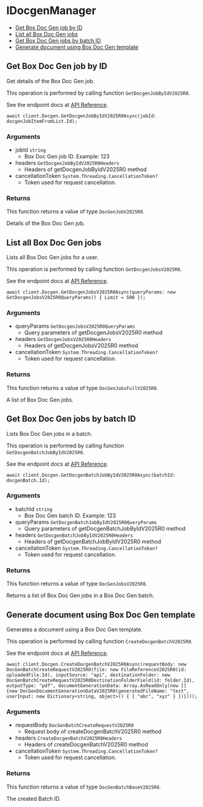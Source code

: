 # IDocgenManager


- [Get Box Doc Gen job by ID](#get-box-doc-gen-job-by-id)
- [List all Box Doc Gen jobs](#list-all-box-doc-gen-jobs)
- [Get Box Doc Gen jobs by batch ID](#get-box-doc-gen-jobs-by-batch-id)
- [Generate document using Box Doc Gen template](#generate-document-using-box-doc-gen-template)

## Get Box Doc Gen job by ID

Get details of the Box Doc Gen job.

This operation is performed by calling function `GetDocgenJobByIdV2025R0`.

See the endpoint docs at
[API Reference](https://developer.box.com/reference/v2025.0/get-docgen-jobs-id/).

<!-- sample get_docgen_jobs_id_v2025.0 -->
```
await client.Docgen.GetDocgenJobByIdV2025R0Async(jobId: docgenJobItemFromList.Id);
```

### Arguments

- jobId `string`
  - Box Doc Gen job ID. Example: 123
- headers `GetDocgenJobByIdV2025R0Headers`
  - Headers of getDocgenJobByIdV2025R0 method
- cancellationToken `System.Threading.CancellationToken?`
  - Token used for request cancellation.


### Returns

This function returns a value of type `DocGenJobV2025R0`.

Details of the Box Doc Gen job.


## List all Box Doc Gen jobs

Lists all Box Doc Gen jobs for a user.

This operation is performed by calling function `GetDocgenJobsV2025R0`.

See the endpoint docs at
[API Reference](https://developer.box.com/reference/v2025.0/get-docgen-jobs/).

<!-- sample get_docgen_jobs_v2025.0 -->
```
await client.Docgen.GetDocgenJobsV2025R0Async(queryParams: new GetDocgenJobsV2025R0QueryParams() { Limit = 500 });
```

### Arguments

- queryParams `GetDocgenJobsV2025R0QueryParams`
  - Query parameters of getDocgenJobsV2025R0 method
- headers `GetDocgenJobsV2025R0Headers`
  - Headers of getDocgenJobsV2025R0 method
- cancellationToken `System.Threading.CancellationToken?`
  - Token used for request cancellation.


### Returns

This function returns a value of type `DocGenJobsFullV2025R0`.

A list of Box Doc Gen jobs.


## Get Box Doc Gen jobs by batch ID

Lists Box Doc Gen jobs in a batch.

This operation is performed by calling function `GetDocgenBatchJobByIdV2025R0`.

See the endpoint docs at
[API Reference](https://developer.box.com/reference/v2025.0/get-docgen-batch-jobs-id/).

<!-- sample get_docgen_batch_jobs_id_v2025.0 -->
```
await client.Docgen.GetDocgenBatchJobByIdV2025R0Async(batchId: docgenBatch.Id);
```

### Arguments

- batchId `string`
  - Box Doc Gen batch ID. Example: 123
- queryParams `GetDocgenBatchJobByIdV2025R0QueryParams`
  - Query parameters of getDocgenBatchJobByIdV2025R0 method
- headers `GetDocgenBatchJobByIdV2025R0Headers`
  - Headers of getDocgenBatchJobByIdV2025R0 method
- cancellationToken `System.Threading.CancellationToken?`
  - Token used for request cancellation.


### Returns

This function returns a value of type `DocGenJobsV2025R0`.

Returns a list of Box Doc Gen jobs in a Box Doc Gen batch.


## Generate document using Box Doc Gen template

Generates a document using a Box Doc Gen template.

This operation is performed by calling function `CreateDocgenBatchV2025R0`.

See the endpoint docs at
[API Reference](https://developer.box.com/reference/v2025.0/post-docgen-batches/).

<!-- sample post_docgen_batches_v2025.0 -->
```
await client.Docgen.CreateDocgenBatchV2025R0Async(requestBody: new DocGenBatchCreateRequestV2025R0(file: new FileReferenceV2025R0(id: uploadedFile.Id), inputSource: "api", destinationFolder: new DocGenBatchCreateRequestV2025R0DestinationFolderField(id: folder.Id), outputType: "pdf", documentGenerationData: Array.AsReadOnly(new [] {new DocGenDocumentGenerationDataV2025R0(generatedFileName: "test", userInput: new Dictionary<string, object>() { { "abc", "xyz" } })})));
```

### Arguments

- requestBody `DocGenBatchCreateRequestV2025R0`
  - Request body of createDocgenBatchV2025R0 method
- headers `CreateDocgenBatchV2025R0Headers`
  - Headers of createDocgenBatchV2025R0 method
- cancellationToken `System.Threading.CancellationToken?`
  - Token used for request cancellation.


### Returns

This function returns a value of type `DocGenBatchBaseV2025R0`.

The created Batch ID.



